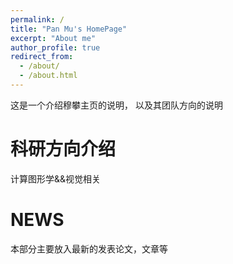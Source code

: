 ```yaml
---
permalink: /
title: "Pan Mu's HomePage"
excerpt: "About me"
author_profile: true
redirect_from: 
  - /about/
  - /about.html
---
```


这是一个介绍穆攀主页的说明， 以及其团队方向的说明

科研方向介绍
======
计算图形学&&视觉相关

NEWS
======
本部分主要放入最新的发表论文，文章等




